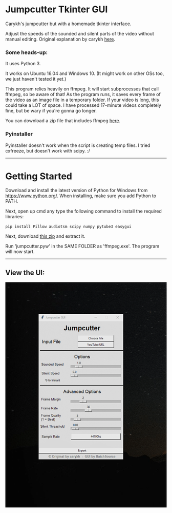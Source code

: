 # Jumpcutter Tkinter GUI

Carykh's jumpcutter but with a homemade tkinter interface.

Adjust the speeds of the sounded and silent parts of the video without manual editing. Original explanation by carykh [here](https://www.youtube.com/watch?v=DQ8orIurGxw).


### Some heads-up:

It uses Python 3.

It works on Ubuntu 16.04 and Windows 10. (It might work on other OSs too, we just haven't tested it yet.)

This program relies heavily on ffmpeg. It will start subprocesses that call ffmpeg, so be aware of that!
As the program runs, it saves every frame of the video as an image file in a
temporary folder. If your video is long, this could take a LOT of space. I have processed 17-minute videos completely fine, but be wary if you're gonna go longer.

You can download a zip file that includes ffmpeg [here](https://www.dropbox.com/s/5anbg3x9og3bz82/JumpcutterGUI.zip?dl=1).

### Pyinstaller
Pyinstaller doesn't work when the script is creating temp files. I tried cxfreeze, but doesn't work with scipy. :/

---

# Getting Started

Download and install the latest version of Python for Windows from https://www.python.org/.
When installing, make sure you add Python to PATH.

Next, open up cmd any type the following command to install the required libraries:
```
pip install Pillow audiotsm scipy numpy pytube3 easygui
```

Next, download [this zip](https://www.dropbox.com/s/5anbg3x9og3bz82/JumpcutterGUI.zip?dl=1) and extract it.

Run 'jumpcutter.pyw' in the SAME FOLDER as 'ffmpeg.exe'. The program will now start.

---


## View the UI:

![View the Interface](https://github.com/BatchSource/Jumpcutter-GUI/blob/master/example.gif)
